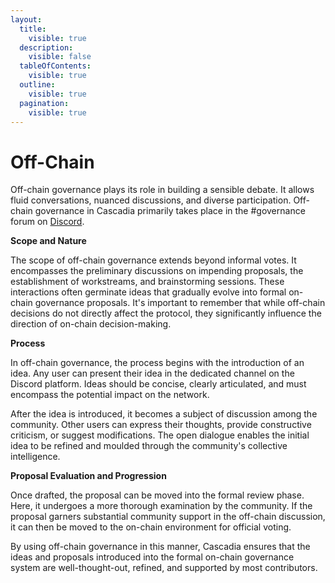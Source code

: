 ```yaml
---
layout:
  title:
    visible: true
  description:
    visible: false
  tableOfContents:
    visible: true
  outline:
    visible: true
  pagination:
    visible: true
---
```


# Off-Chain

Off-chain governance plays its role in building a sensible debate. It allows fluid conversations, nuanced discussions, and diverse participation. Off-chain governance in Cascadia primarily takes place in the #governance forum on [Discord](https://discord.gg/cascadia).



**Scope and Nature**

The scope of off-chain governance extends beyond informal votes. It encompasses the preliminary discussions on impending proposals, the establishment of workstreams, and brainstorming sessions. These interactions often germinate ideas that gradually evolve into formal on-chain governance proposals. It's important to remember that while off-chain decisions do not directly affect the protocol, they significantly influence the direction of on-chain decision-making.



**Process**

In off-chain governance, the process begins with the introduction of an idea. Any user can present their idea in the dedicated channel on the Discord platform. Ideas should be concise, clearly articulated, and must encompass the potential impact on the network.

After the idea is introduced, it becomes a subject of discussion among the community. Other users can express their thoughts, provide constructive criticism, or suggest modifications. The open dialogue enables the initial idea to be refined and moulded through the community's collective intelligence.



**Proposal Evaluation and Progression**

Once drafted, the proposal can be moved into the formal review phase. Here, it undergoes a more thorough examination by the community. If the proposal garners substantial community support in the off-chain discussion, it can then be moved to the on-chain environment for official voting.

By using off-chain governance in this manner, Cascadia ensures that the ideas and proposals introduced into the formal on-chain governance system are well-thought-out, refined, and supported by most contributors.

